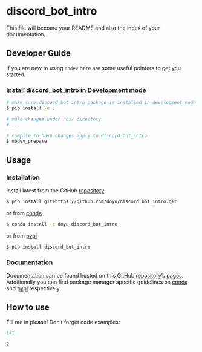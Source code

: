 # discord_bot_intro


<!-- WARNING: THIS FILE WAS AUTOGENERATED! DO NOT EDIT! -->

This file will become your README and also the index of your
documentation.

## Developer Guide

If you are new to using `nbdev` here are some useful pointers to get you
started.

### Install discord_bot_intro in Development mode

``` sh
# make sure discord_bot_intro package is installed in development mode
$ pip install -e .

# make changes under nbs/ directory
# ...

# compile to have changes apply to discord_bot_intro
$ nbdev_prepare
```

## Usage

### Installation

Install latest from the GitHub
[repository](https://github.com/doyu/discord_bot_intro):

``` sh
$ pip install git+https://github.com/doyu/discord_bot_intro.git
```

or from [conda](https://anaconda.org/doyu/discord_bot_intro)

``` sh
$ conda install -c doyu discord_bot_intro
```

or from [pypi](https://pypi.org/project/discord_bot_intro/)

``` sh
$ pip install discord_bot_intro
```

### Documentation

Documentation can be found hosted on this GitHub
[repository](https://github.com/doyu/discord_bot_intro)’s
[pages](https://doyu.github.io/discord_bot_intro/). Additionally you can
find package manager specific guidelines on
[conda](https://anaconda.org/doyu/discord_bot_intro) and
[pypi](https://pypi.org/project/discord_bot_intro/) respectively.

## How to use

Fill me in please! Don’t forget code examples:

``` python
1+1
```

    2
